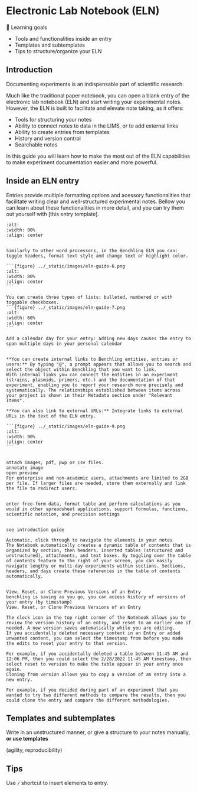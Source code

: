 # Electronic Lab Notebook (ELN)

 🎯 Learning goals
- Tools and functionalities inside an entry
- Templates and subtemplates
- Tips to structure/organize your ELN

## Introduction

Documenting experiments is an indispensable part of scientific research.

Much like the traditional paper notebook, you can open a blank entry of the electronic lab notebook (ELN) and start writing your experimental notes. However, the ELN is built to facilitate and elevate note taking, as it offers:

- Tools for structuring your notes
- Ability to connect notes to data in the LIMS, or to add external links
- Ability to create entries from templates
- History and version control
- Searchable notes

In this guide you will learn how to make the most out of the ELN capabilities to make experiment documentation easier and more powerful.

## Inside an ELN entry

Entries provide multiple formatting options and acessory functionalities that facilitate writing clear and well-structured experimental notes. Bellow you can learn about these functionalities in more detail, and you can try them out yourself with [this entry template].

```{figure} ../_static/images/eln-guide-5.png
:alt:
:width: 90%
:align: center
```

````{dropdown} Text formatting

Similarly to other word processors, in the Benchling ELN you can: toggle headers, format text style and change text or highlight color.

```{figure} ../_static/images/eln-guide-6.png
:alt:
:width: 80%
:align: center
```
````
````{dropdown} Lists
You can create three types of lists: bulleted, numbered or with toggable checkboxes. 
```{figure} ../_static/images/eln-guide-7.png
:alt:
:width: 60%
:align: center
```
````
````{dropdown} Structure notes with Sections or Day separators
Add a calendar day for your entry: adding new days causes the entry to span multiple days in your personal calendar

````
````{dropdown} Link to items within Benchling or to external URLs

**You can create internal links to Benchling entities, entries or users:** By typing "@", a prompt appears that allows you to search and select the object within Benchling that you want to link.
With internal links you can connect the entities in an experiment (strains, plasmids, primers, etc.) and the documentation of that experiment, enabling you to report your research more precisely and systematically. The relationships established between items across your project is shown in their Metadata section under "Relevant Items".

**You can also link to external URLs:** Integrate links to external URLs in the text of the ELN entry.

```{figure} ../_static/images/eln-guide-9.png
:alt:
:width: 90%
:align: center
```
````

````{dropdown} Attach external images and files

attach images, pdf, pwp or csv files.
annotate image
open preview
For enterprise and non-academic users, attachments are limited to 2GB per file. If larger files are needed, store them externally and link the file to redirect users.

````

````{dropdown} Insert tables

enter free-form data, format table and perform calculations as you would in other spreadsheet applications. support formulas, functions, scientific notation, and precision settings

````

````{dropdown} Insert structured tables

see introduction guide

````


````{dropdown} Table of contents
Automatic, click through to navigate the elements in your notes
The Notebook automatically creates a dynamic table of contents that is organized by section, then headers, inserted tables (structured and unstructured), attachments, and text boxes. By toggling over the table of contents feature to the right of your screen, you can easily navigate lengthy or multi-day experiments within sections. Sections, headers, and days create these references in the table of contents automatically.


````

````{dropdown} History and version control 
View, Reset, or Clone Previous Versions of an Entry
benchling is saving as you go, you can access history of versions of your entry (by timestamp) 
View, Reset, or Clone Previous Versions of an Entry

The clock icon in the top right corner of the Notebook allows you to review the version history of an entry, and reset to an earlier one if needed. A new version saves automatically while you are editing.
If you accidentally deleted necessary content in an Entry or added unwanted content, you can select the timestamp from before you made the edits to reset your entry to that version. 

For example, if you accidentally deleted a table between 11:45 AM and 12:06 PM, then you could select the 2/28/2022 11:45 AM timestamp, then select reset to version to make the table appear in your entry once again. 
Cloning from version allows you to copy a version of an entry into a new entry.

For example, if you decided during part of an experiment that you wanted to try two different methods to compare the results, then you could clone the entry and compare the different methodologies. 

````



## Templates and subtemplates

Write in an unstructured manner, or give a structure to your notes manually, **or use templates**

 (agility, reproducibility)

## Tips

Use `/` shortcut to insert elements to entry.